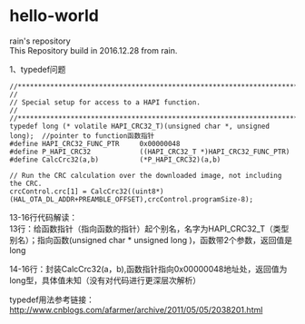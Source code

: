 # hello-world
rain's repository  
This Repository build in 2016.12.28 from rain.

1、typedef问题

```
//*****************************************************************************
//
// Special setup for access to a HAPI function.
//
//*****************************************************************************
typedef long (* volatile HAPI_CRC32_T)(unsigned char *, unsigned long);  //pointer to function函数指针
#define HAPI_CRC32_FUNC_PTR     0x00000048
#define P_HAPI_CRC32            ((HAPI_CRC32_T *)HAPI_CRC32_FUNC_PTR)
#define CalcCrc32(a,b)          (*P_HAPI_CRC32)(a,b)  

// Run the CRC calculation over the downloaded image, not including the CRC.
crcControl.crc[1] = CalcCrc32((uint8*)(HAL_OTA_DL_ADDR+PREAMBLE_OFFSET),crcControl.programSize-8);  

```   
13-16行代码解读：  
13行：给函数指针（指向函数的指针）起个别名，名字为HAPI_CRC32_T（类型别名）；指向函数(unsigned char * unsigned long )，函数带2个参数，返回值是long 

14-16行：封装CalcCrc32(a，b),函数指针指向0x00000048地址处，返回值为long型，具体值未知（没有对代码进行更深层次解析）

typedef用法参考链接：http://www.cnblogs.com/afarmer/archive/2011/05/05/2038201.html
